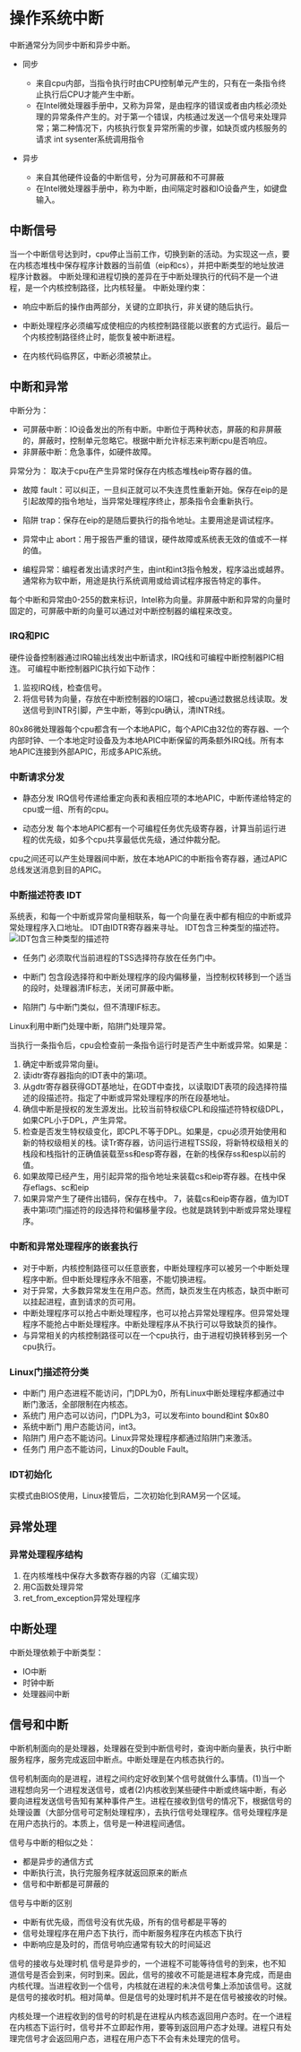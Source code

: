 # 操作系统中断

中断通常分为同步中断和异步中断。

* 同步
  * 来自cpu内部，当指令执行时由CPU控制单元产生的，只有在一条指令终止执行后CPU才能产生中断。
  * 在Intel微处理器手册中，又称为异常，是由程序的错误或者由内核必须处理的异常条件产生的。对于第一个错误，内核通过发送一个信号来处理异常；第二种情况下，内核执行恢复异常所需的步骤，如缺页或内核服务的请求 int sysenter系统调用指令

* 异步
  * 来自其他硬件设备的中断信号，分为可屏蔽和不可屏蔽
  * 在Intel微处理器手册中，称为中断，由间隔定时器和IO设备产生，如键盘输入。

## 中断信号

当一个中断信号达到时，cpu停止当前工作，切换到新的活动。为实现这一点，要在内核态堆栈中保存程序计数器的当前值（eip和cs），并把中断类型的地址放进程序计数器。
中断处理和进程切换的差异在于中断处理执行的代码不是一个进程，是一个内核控制路径，比内核轻量。
中断处理约束：

* 响应中断后的操作由两部分，关键的立即执行，非关键的随后执行。

* 中断处理程序必须编写成使相应的内核控制路径能以嵌套的方式运行。最后一个内核控制路径终止时，能恢复被中断进程。

* 在内核代码临界区，中断必须被禁止。

## 中断和异常

中断分为：

* 可屏蔽中断：IO设备发出的所有中断。中断位于两种状态，屏蔽的和非屏蔽的，屏蔽时，控制单元忽略它。根据中断允许标志来判断cpu是否响应。
* 非屏蔽中断：危急事件，如硬件故障。

异常分为：
取决于cpu在产生异常时保存在内核态堆栈eip寄存器的值。

* 故障 fault：可以纠正，一旦纠正就可以不失连贯性重新开始。保存在eip的是引起故障的指令地址，当异常处理程序终止，那条指令会重新执行。

* 陷阱 trap：保存在eip的是随后要执行的指令地址。主要用途是调试程序。

* 异常中止 abort：用于报告严重的错误，硬件故障或系统表无效的值或不一样的值。

* 编程异常：编程者发出请求时产生，由int和int3指令触发，程序溢出或越界。通常称为软中断，用途是执行系统调用或给调试程序报告特定的事件。

每个中断和异常由0-255的数来标识，Intel称为向量。非屏蔽中断和异常的向量时固定的，可屏蔽中断的向量可以通过对中断控制器的编程来改变。

### IRQ和PIC

硬件设备控制器通过IRQ输出线发出中断请求，IRQ线和可编程中断控制器PIC相连。
可编程中断控制器PIC执行如下动作：

1. 监视IRQ线，检查信号。
2. 将信号转为向量，存放在中断控制器的IO端口，被cpu通过数据总线读取。发送信号到INTR引脚，产生中断，等到cpu确认，清INTR线。

80x86微处理器每个cpu都含有一个本地APIC，每个APIC由32位的寄存器、一个内部时钟、一个本地定时设备及为本地APIC中断保留的两条额外IRQ线。所有本地APIC连接到外部APIC，形成多APIC系统。

### 中断请求分发

* 静态分发
    IRQ信号传递给重定向表和表相应项的本地APIC，中断传递给特定的cpu或一组、所有的cpu。

* 动态分发
    每个本地APIC都有一个可编程任务优先级寄存器，计算当前运行进程的优先级，如多个cpu共享最低优先级，通过仲裁分配。

cpu之间还可以产生处理器间中断，放在本地APIC的中断指令寄存器，通过APIC总线发送消息到目的APIC。

### 中断描述符表 IDT

系统表，和每一个中断或异常向量相联系，每一个向量在表中都有相应的中断或异常处理程序入口地址。
IDT由IDTR寄存器来寻址。
IDT包含三种类型的描述符。
![IDT包含三种类型的描述符](/%E6%93%8D%E4%BD%9C%E7%B3%BB%E7%BB%9F/assets/IDT%E7%9A%84%E4%B8%89%E7%A7%8D%E6%8F%8F%E8%BF%B0%E7%AC%A6.png)

* 任务门
    必须取代当前进程的TSS选择符存放在任务门中。

* 中断门
    包含段选择符和中断处理程序的段内偏移量，当控制权转移到一个适当的段时，处理器清IF标志，关闭可屏蔽中断。

* 陷阱门
    与中断门类似，但不清理IF标志。

Linux利用中断门处理中断，陷阱门处理异常。

当执行一条指令后，cpu会检查前一条指令运行时是否产生中断或异常。如果是：

1. 确定中断或异常向量i。
2. 读idtr寄存器指向的IDT表中的第i项。
3. 从gdtr寄存器获得GDT基地址，在GDT中查找，以读取IDT表项的段选择符描述的段描述符。指定了中断或异常处理程序的所在段基地址。
4. 确信中断是授权的发生源发出。比较当前特权级CPL和段描述符特权级DPL，如果CPL小于DPL，产生异常。
5. 检查是否发生特权级变化，即CPL不等于DPL。如果是，cpu必须开始使用和新的特权级相关的栈。读Tr寄存器，访问运行进程TSS段，将新特权级相关的栈段和栈指针的正确值装载至ss和esp寄存器，在新的栈保存ss和esp以前的值。
6. 如果故障已经产生，用引起异常的指令地址来装载cs和eip寄存器。在栈中保存eflags、sc和eip
7. 如果异常产生了硬件出错码，保存在栈中。
7，装载cs和eip寄存器，值为IDT表中第i项门描述符的段选择符和偏移量字段。也就是跳转到中断或异常处理程序。

### 中断和异常处理程序的嵌套执行

* 对于中断，内核控制路径可以任意嵌套，中断处理程序可以被另一个中断处理程序中断。但中断处理程序永不阻塞，不能切换进程。
* 对于异常，大多数异常发生在用户态。然而，缺页发生在内核态，缺页中断可以挂起进程，直到请求的页可用。
* 中断处理程序可以抢占中断处理程序，也可以抢占异常处理程序。但异常处理程序不能抢占中断处理程序。中断处理程序从不执行可以导致缺页的操作。
* 与异常相关的内核控制路径可以在一个cpu执行，由于进程切换转移到另一个cpu执行。

### Linux门描述符分类

* 中断门
    用户态进程不能访问，门DPL为0，所有Linux中断处理程序都通过中断门激活，全部限制在内核态。
* 系统门
    用户态可以访问，门DPL为3，可以发布into bound和int $0x80
* 系统中断门
    用户态能访问，int3。
* 陷阱门
    用户态不能访问。Linux异常处理程序都通过陷阱门来激活。
* 任务门
    用户态不能访问，Linux的Double Fault。

### IDT初始化

实模式由BIOS使用，Linux接管后，二次初始化到RAM另一个区域。

## 异常处理

### 异常处理程序结构

1. 在内核堆栈中保存大多数寄存器的内容（汇编实现）
2. 用C函数处理异常
3. ret_from_exception异常处理程序

## 中断处理

中断处理依赖于中断类型：

* IO中断
* 时钟中断
* 处理器间中断

## 信号和中断

中断机制面向的是处理器，处理器在受到中断信号时，查询中断向量表，执行中断服务程序，服务完成返回中断点。中断处理是在内核态执行的。

信号机制面向的是进程，进程之间约定好收到某个信号就做什么事情。(1)当一个进程想向另一个进程发送信号，或者(2)内核收到某些硬件中断或终端中断，有必要向进程发送信号告知有某种事件产生。进程在接收到信号的情况下，根据信号的处理设置（大部分信号可定制处理程序），去执行信号处理程序。信号处理程序是在用户态执行的。本质上，信号是一种进程间通信。

信号与中断的相似之处：

* 都是异步的通信方式
* 中断执行流，执行完服务程序就返回原来的断点
* 信号和中断都是可屏蔽的

信号与中断的区别

* 中断有优先级，而信号没有优先级，所有的信号都是平等的
* 信号处理程序在用户态下执行，而中断服务程序在内核态下执行
* 中断响应是及时的，而信号响应通常有较大的时间延迟

信号的接收与处理时机
信号是异步的，一个进程不可能等待信号的到来，也不知道信号是否会到来，何时到来。因此，信号的接收不可能是进程本身完成，而是由内核代理。当进程收到一个信号，内核就在进程的未决信号集上添加该信号。这就是信号的接收时机。相对简单。但是信号的处理时机并不是在信号被接收的时候。

内核处理一个进程收到的信号的时机是在进程从内核态返回用户态时。在一个进程在内核态下运行时，信号并不立即起作用，要等到返回用户态才处理。进程只有处理完信号才会返回用户态，进程在用户态下不会有未处理完的信号。
